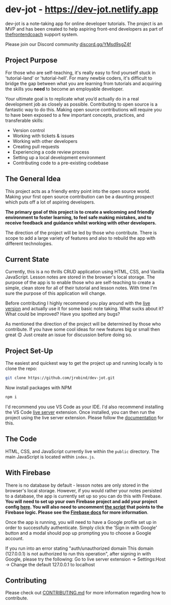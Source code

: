 # dev-jot - https://dev-jot.netlify.app

dev-jot is a note-taking app for online developer tutorials. The project is an MVP and has been created to help aspiring front-end developers as part of [thefrontendcoach](https://thefrontendcoach.com) support system.

Please join our Discord community [discord.gg/YMsd9sgZ4f](https://discord.com/invite/YMsd9sgZ4f)

## Project Purpose

For those who are self-teaching, it's really easy to find yourself stuck in 'tutorial-land' or 'tutorial-hell'. For many newbie coders, it's difficult to bridge the gap between what you are learning from tutorials and acquiring the skills you **need** to become an employable developer.

Your ultimate goal is to replicate what you’d actually do in a real development job as closely as possible. Contributing to open source is a fantastic way to do this. Making open source contributions will require you to have been exposed to a few important concepts, practices, and transferable skills:

- Version control
- Working with tickets & issues
- Working with other developers
- Creating pull requests
- Experiencing a code review process
- Setting up a local development environment
- Contributing code to a pre-existing codebase

## The General Idea

This project acts as a friendly entry point into the open source world. Making your first open source contribution can be a daunting prospect which puts off a lot of aspiring developers.

**The primary goal of this project is to create a welcoming and friendly environment to foster learning, to feel safe making mistakes, and to receive feedback and guidance whilst working with other developers.**

The direction of the project will be led by those who contribute. There is scope to add a large variety of features and also to rebuild the app with different technologies.

## Current State

Currently, this is a no thrills CRUD application using HTML, CSS, and Vanilla JavaScript. Lesson notes are stored in the browser's local storage. The purpose of the app is to enable those who are self-teaching to create a simple, clean store for all of their tutorial and lesson notes. With time I'm sure the purpose of this application will change.

Before contributing I highly recommend you play around with the [live version](https://dev-jot.netlify.app) and actually use it for some basic note taking. What sucks about it? What could be improved? Have you spotted any bugs?

As mentioned the direction of the project will be determined by those who contribute. If you have some cool ideas for new features big or small then great 😊 Just create an issue for discussion before doing so.

## Project Set-Up

The easiest and quickest way to get the project up and running locally is to clone the repo:

```bash
git clone https://github.com/jrobind/dev-jot.git
```

Now install packages with NPM

```bash
npm i
```

I'd recommend you use VS Code as your IDE. I'd also recommend installing the VS Code [live server](https://marketplace.visualstudio.com/items?itemName=ritwickdey.LiveServer) extension. Once installed, you can then run the project using the live server extension. Please follow the [documentation](https://marketplace.visualstudio.com/items?itemName=ritwickdey.LiveServer) for this.

## The Code

HTML, CSS, and JavaScript currently live within the `public` directory. The main JavaScript is located within `index.js`.

## With Firebase

There is no database by default - lesson notes are only stored in the browser's local storage. However, if you would rather your notes persisted to a database, the app is currently set up so you can do this with Firebase. **You will need to set up your own Firebase project and add your project config [here](https://github.com/jrobind/dev-jot/blob/master/public/js/firebase_quill_init.js). You will also need to uncomment [the script](https://github.com/jrobind/dev-jot/blob/master/public/index.html#L211) that points to the Firebase logic. Please see the [Firebase docs](https://firebase.google.com/docs/web/setup) for more information**.

Once the app is running, you will need to have a Google profile set up in order to successfully authenticate. Simply click the 'Sign in with Google' button and a modal should pop up prompting you to choose a Google account.

If you run into an error stating "auth/unauthorized domain This domain (127.0.0.1) is not authorized to run this operation", after signing in with Google, please try the following:
Go to live server extension -> Settings:Host -> Change the default 127.0.0.1 to localhost

## Contributing

Please check out [CONTRIBUTING.md](https://github.com/jrobind/dev-jot/blob/master/CONTRIBUTING.md) for more information regarding how to contribute.
